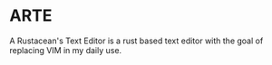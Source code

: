 # ARTE
A Rustacean's Text Editor is a rust based text editor with the goal of replacing VIM in my daily use.
